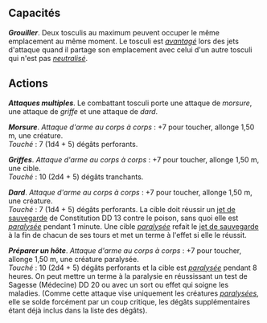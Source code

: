 ## Capacités
_**Grouiller**_. Deux tosculis au maximum peuvent occuper le même emplacement au même moment. Le tosculi est [_avantagé_](/utiliser-les-caracteristiques/#avantage-et-desavantage) lors des jets d'attaque quand il partage son emplacement avec celui d'un autre tosculi qui n'est pas [_neutralisé_](/gerer-la-sante-du-personnage/#neutralise).

## Actions
_**Attaques multiples**_. Le combattant tosculi porte une attaque de _morsure_, une attaque de _griffe_ et une attaque de _dard_.

_**Morsure**_. _Attaque d'arme au corps à corps_ : +7 pour toucher, allonge 1,50 m, une créature.  
_Touché_ : 7 (1d4 + 5) dégâts perforants.

_**Griffes**_. _Attaque d'arme au corps à corps_ : +7 pour toucher, allonge 1,50 m, une cible.  
_Touché_ : 10 (2d4 + 5) dégâts tranchants.

_**Dard**_. _Attaque d'arme au corps à corps_ : +7 pour toucher, allonge 1,50 m, une créature.  
_Touché_ : 7 (1d4 + 5) dégâts perforants. La cible doit réussir un [jet de sauvegarde](/utiliser-les-caracteristiques/#jets-de-sauvegarde) de Constitution DD 13 contre le poison, sans quoi elle est [_paralysée_](/gerer-la-sante-du-personnage/#paralyse) pendant 1 minute. Une cible [_paralysée_](/gerer-la-sante-du-personnage/#paralyse) refait le [jet de sauvegarde](/utiliser-les-caracteristiques/#jets-de-sauvegarde) à la fin de chacun de ses tours et met un terme à l'effet si elle le réussit.

_**Préparer un hôte**_. _Attaque d'arme au corps à corps_ : +7 pour toucher, allonge 1,50 m, une créature paralysée.  
_Touché_ : 10 (2d4 + 5) dégâts perforants et la cible est [_paralysée_](/gerer-la-sante-du-personnage/#paralyse) pendant 8 heures. On peut mettre un terme à la paralysie en réussissant un test de Sagesse (Médecine) DD 20 ou avec un sort ou effet qui soigne les maladies. (Comme cette attaque vise uniquement les créatures [_paralysées_](/gerer-la-sante-du-personnage/#paralyse), elle se solde forcément par un coup critique, les dégâts supplémentaires étant déjà inclus dans la liste des dégâts).
